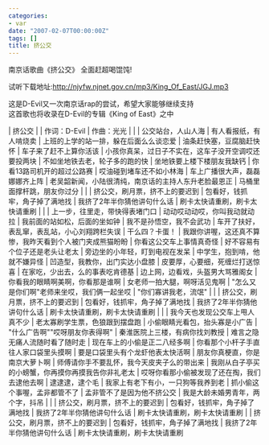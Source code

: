 ```yaml
---
categories:
- var
date: "2007-02-07T00:00:00Z"
tags: []
title: 挤公交
---
```


南京话歌曲《挤公交》 全面赶超喝馄饨!

试听下载地址:<http://njyfw.njnet.gov.cn/mp3/King_Of_East/JGJ.mp3>

这是D-Evil又一次南京话rap的尝试，希望大家能够继续支持 \
这首歌也将收录在D-Evil的专辑《King of East》之中

| 挤公交
| 
| 作词：D-Evil
| 作曲：光光
| 
| 
| 公交站台，人山人海
| 有人看报纸，有人啃烧卖
| 上班的上学的站一排，躲在后面么么谈恋爱
| 油条赶快塞，豆腐脑赶快怀
| 车子来了赶不上算你活该
| 小孩你真呆，过日子不实在，这车子没开空调哎还要投两块
| 不如坐地铁去老，轮子多的跑的快
| 坐地铁要上楼下楼朋友我缺钙
| 你看13路司机开的超过公路赛
| 哎油碰到堵车还不如小林海
| 车上广播很大声，磊磊娜娜齐上阵
| 老吴韶新闻，小陆很清纯，南京话的主持人东升老脸最恩正
| 马桶里面撑杆跳，朋友你过分 
| 
| 
| 挤公交，刷月票，挤不上的要迟到
| 包看好，钱抓牢，角子掉了满地找
| 我挤了2年半你猜他讲句什么话
| 刷卡太快请重刷，刷卡太快请重刷 
| 
| 
| 上一步，往里走，带快得表堵门口
| 动动哎动动哎，你叫我动就动拉
| 我前面的站如松，后面的坐如钟
| 我不是孙悟空，我不会武功
| 车开了扶好，表乱窜，表乱站，小心刘翔跨栏失误
| 干么四？卡蛋！
| 我跟你讲喔，这还真不算惨，我昨天看到个人被门夹成熊猫盼盼
| 你看这公交车上事情真奇怪
| 好不容易有个位子还是老头让老太
| 旁边坐的小年轻，盯到电视在发呆
| 中学生，抱到啃，他就不嫌异怪
| 凹造型，我教你，出门实达小盘膝
| 皮要厚，心要细，死缠烂打送惊喜
| 在家吃，少出去，么的事表吃肯德基
| 边上网，边看戏，头盔男大骂雅阁女
| 你看我的眼睛啊美啊，你看那是谁啊
| 女老师一拍大腿，啊呀活见鬼啊
| "怎么又是你们啊"老师来坐哎，我们俩一起坐哎
| "你们寡讲我老，流氓" 
| 
| 
| 挤公交，刷月票，挤不上的要迟到
| 包看好，钱抓牢，角子掉了满地找
| 我挤了2年半你猜他讲句什么话
| 刷卡太快请重刷，刷卡太快请重刷 
| 
| 
| 我今天也发现公交车上甩人真不少
| 老太寡刷学生票，色狼跟到摆盘跑
| 小偷眼睛光看包，抬头寡是小广告
| "什么广告啊""哎呀朋友你表得啊"
| 秦淮医院上三楼，有病你找刘教授
| 难言之隐无痛人流随时看了随时走
| 现在车上的小偷是正二八经多啊
| 你看那个小杆子手直往人家口袋里头摸啊
| 要是口袋里头有个龙虾他表太快活啊
| 朋友你真梗直，你是南京大萝卜啊
| 师傅请你手不要乱怀，我今天皮夹子么的带出来
| 我刚从白子亭买的小螃蟹，你再摸你再摸我告你非礼老太
| 哎呀你看那小偷被发现了还在掏，我们去逮他去啊
| 逮逮逮，逮个毛
| 我家上有老下有小，一只狗等我养到老
| 抓小偷这个事喔，孟非都管不了
| 孟非管不了是因为他不挤公交
| 我是大龄未婚男青年，两个字，抖吊 
| 
| 
| 挤公交，刷月票，挤不上的要迟到
| 包看好，钱抓牢，角子掉了满地找
| 我挤了2年半你猜他讲句什么话
| 刷卡太快请重刷，刷卡太快请重刷 
| 
| 挤公交，刷月票，挤不上的要迟到
| 包看好，钱抓牢，角子掉了满地找
| 我挤了2年半你猜他讲句什么话
| 刷卡太快请重刷，刷卡太快请重刷
